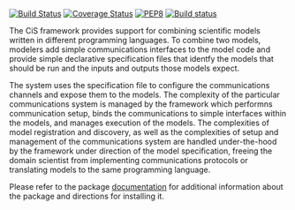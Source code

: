 [![Build Status](https://travis-ci.org/cropsinsilico/cis_interface.svg?branch=master)](https://travis-ci.org/cropsinsilico/cis_interface)
[![Coverage Status](https://coveralls.io/repos/github/cropsinsilico/cis_interface/badge.svg?branch=master)](https://coveralls.io/github/cropsinsilico/cis_interface?branch=master)
[![PEP8](https://img.shields.io/badge/code%20style-pep8-orange.svg)](https://www.python.org/dev/peps/pep-0008/)
[![Build status](https://ci.appveyor.com/api/projects/status/y9du52gefaw4ees9/branch/master?svg=true)](https://ci.appveyor.com/project/langmm/cis-interface/branch/master)

The CiS framework provides support for combining scientific models
written in different programming languages. To combine two models,
modelers add simple communications interfaces to the model code
and provide simple declarative specification files that identfy the
models that should be run and the inputs and outputs those models
expect.

The system uses the specification file to configure the communications
channels and expose them to the models. The complexity of the particular
communications system is managed by the framework which performns
communication setup, binds the communications to simple interfaces
within the models, and manages execution of the models. The complexities
of model registration and discovery, as well as the complexities of setup
and management of the communications system are handled under-the-hood
by the framework under direction of the model specification, freeing
the domain scientist from implementing communications protocols or
translating models to the same programming language.

Please refer to the package
[documentation](https://cropsinsilico.github.io/cis_interface/)
for additional information
about the package and directions for installing it.
